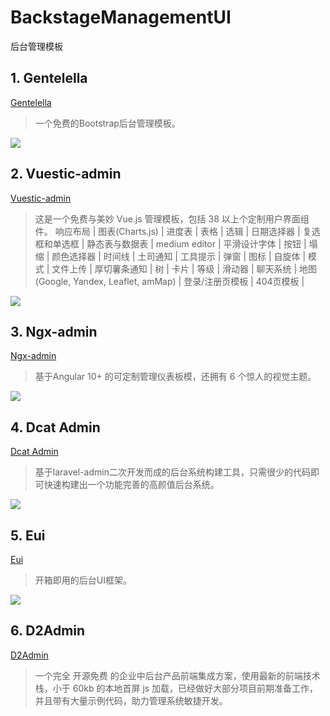 # BackstageManagementUI

后台管理模板

## 1. Gentelella

[Gentelella](https://github.com/ColorlibHQ/gentelella)

> 一个免费的Bootstrap后台管理模板。

![](https://camo.githubusercontent.com/4d34e7e19606e17ad94bc8aef6b3e5b8f1d6b862f1e34439a09c5f7c1edb569e/68747470733a2f2f636f6c6f726c69622e636f6d2f77702f77702d636f6e74656e742f75706c6f6164732f73697465732f322f67656e74656c656c6c612d61646d696e2d74656d706c6174652d707265766965772e6a7067)

## 2. Vuestic-admin

[Vuestic-admin](https://github.com/epicmaxco/vuestic-admin)

> 这是一个免费与美妙 Vue.js 管理模板，包括 38 以上个定制用户界面组件。
> 响应布局 | 图表(Charts.js) | 进度表 | 表格 | 选辑 | 日期选择器 | 复选框和单选框 | 静态表与数据表 | medium editor | 平滑设计字体 | 按钮 | 塌缩 | 颜色选择器 | 时间线 | 土司通知 | 工具提示 | 弹窗 | 图标 | 自旋体 | 模式 | 文件上传 | 厚切薯条通知 | 树 | 卡片 | 等级 | 滑动器 | 聊天系统 | 地图(Google, Yandex, Leaflet, amMap) | 登录/注册页模板 | 404页模板 |

![](https://camo.githubusercontent.com/32b96c0ad4b4b5b4a62769dd5321366bf67eb616a08489f9131b908d7aa76ea1/68747470733a2f2f692e696d6775722e636f6d2f446e4663726a442e706e67)

## 3. Ngx-admin

[Ngx-admin](https://github.com/akveo/ngx-admin)

> 基于Angular 10+ 的可定制管理仪表板模，还拥有 6 个惊人的视觉主题。

![](https://camo.githubusercontent.com/5c4a732860d6310cedefa744a7c3ede8e9d41582e4bad6acde4be703821af2a3/68747470733a2f2f692e696d6775722e636f6d2f4b6e3378444b512e706e67)

## 4. Dcat Admin

[Dcat Admin](https://github.com/jqhph/dcat-admin)

> 基于laravel-admin二次开发而成的后台系统构建工具，只需很少的代码即可快速构建出一个功能完善的高颜值后台系统。

![](https://camo.githubusercontent.com/33090ace6e23f950c940114d26afd6c3472c857242f6f1da9418ed397a225458/68747470733a2f2f63646e2e6c6561726e6b752e636f6d2f75706c6f6164732f696d616765732f3230323130312f32382f33383338392f594c6d4c37504c7148372e706e67216c61726765)

## 5. Eui

[Eui](https://github.com/suruibuas/eui)

> 开箱即用的后台UI框架。

![](https://camo.githubusercontent.com/a51730c1c36de9b33dc8da8ade2f801a66ee852ba03d1ca79bdd6a40f2dc15b8/68747470733a2f2f66696c65732e636174626f782e6d6f652f32316d6273692e6a7067)

## 6. D2Admin

[D2Admin](https://github.com/d2-projects/d2-admin)

> 一个完全 开源免费 的企业中后台产品前端集成方案，使用最新的前端技术栈，小于 60kb 的本地首屏 js 加载，已经做好大部分项目前期准备工作，并且带有大量示例代码，助力管理系统敏捷开发。

